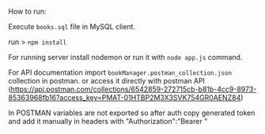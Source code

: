 How to run:

Execute `books.sql` file in MySQL client.


run > `npm install`


For running server install nodemon or run it with `node app.js` command.


For API documentation import `bookManager.postman_collection.json` collection in postman. or access it directly with postman API (https://api.postman.com/collections/6542859-272715cb-b81b-4cc9-8973-85363968fb16?access_key=PMAT-01HTBP2M3X3SVK754GR0AENZ84)



In POSTMAN variables are not exported so after auth copy generated token and add it manually in headers with "Authorization":"Bearer <token>"

